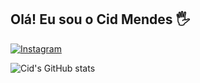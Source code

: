 ## Olá! Eu sou o Cid Mendes 🖐️

[![Instagram](https://img.shields.io/badge/Instagram-E4405F?style=for-the-badge&logo=instagram&logoColor=white)](https://www.instagram.com/cidribeiromendes?igsh=MTZ4MnU0Zmt2OWVxdA==)

![Cid's GitHub stats](https://github-readme-stats.vercel.app/api?username=dev-cidmendes&show_icons=true&theme=radical)

